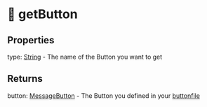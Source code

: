 # 🔘 getButton

## Properties

type: [String](https://developer.mozilla.org/de/docs/Web/JavaScript/Reference/Global\_Objects/String) - The name of the Button you want to get

## Returns

button: [MessageButton](https://discord.js.org/#/docs/discord.js/stable/class/MessageButton) - The Button you defined in your [buttonfile](../handling-files/buttons.md)

